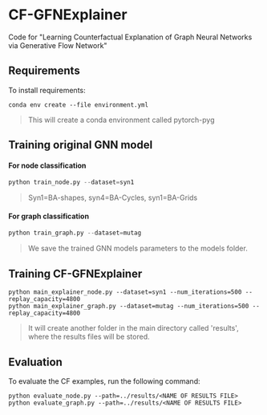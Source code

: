 # CF-GFNExplainer

Code for  "Learning Counterfactual Explanation of Graph Neural Networks via Generative Flow Network"

## Requirements

To install requirements:

```setup
conda env create --file environment.yml
```

> This will create a conda environment called pytorch-pyg

## Training original GNN model

#### For node classification

```python
python train_node.py --dataset=syn1
```

>Syn1=BA-shapes, syn4=BA-Cycles, syn1=BA-Grids

#### For graph classification

```python
python train_graph.py --dataset=mutag
```
> We save the trained GNN models parameters to the models folder.


## Training CF-GFNExplainer

```train
python main_explainer_node.py --dataset=syn1 --num_iterations=500 --replay_capacity=4800
python main_explainer_graph.py --dataset=mutag --num_iterations=500 --replay_capacity=4800
```

>It will create another folder in the main directory called 'results', where the results files will be stored.


## Evaluation

To evaluate the CF examples, run the following command:

```eval
python evaluate_node.py --path=../results/<NAME OF RESULTS FILE>
python evaluate_graph.py --path=../results/<NAME OF RESULTS FILE>
```
